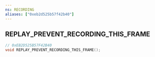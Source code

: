 ```yaml
---
ns: RECORDING
aliases: ["0xeb2d525b57f42b40"]
---
```

## REPLAY_PREVENT_RECORDING_THIS_FRAME

```c
// 0xEB2D525B57F42B40
void REPLAY_PREVENT_RECORDING_THIS_FRAME();
```
